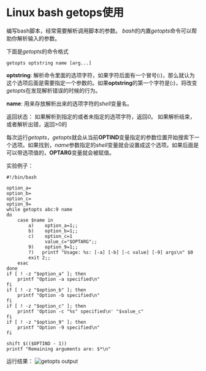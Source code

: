 # Linux bash getops使用

编写bash脚本，经常需要解析调用脚本的参数。 *bash*的内置*getopts*命令可以帮助你解析输入的参数。

下面是*getopts*的命令格式
```
getopts optstring name [arg...]
```

**optstring**: 解析命令里面的选项字符，如果字符后面有一个冒号(**:**)，那么就认为这个选项后面是需要指定一个参数的。如果**optstring**的第一个字符是(**:**)，将改变*getopts*在发现解析错误的时候的行为。

**name**: 用来存放解析出来的选项字符的*shell*变量名。

返回状态：
如果解析到指定的或者未指定的选项字符，返回*0*。
如果解析结束，或者解析出错，返回>0的

每次运行*getopts*，*getopts*就会从当前**OPTIND**变量指定的参数位置开始搜索下一个选项。如果找到，*name*参数指定的*shell*变量就会设置成这个选项。如果后面是可以带选项值的，**OPTARG**变量就会被赋值。

实验例子：
```
#!/bin/bash

option_a=
option_b=
option_c=
option_9=
while getopts abc:9 name
do
    case $name in
        a)    option_a=1;;
        b)    option_b=1;;
	    c)    option_c=1
              value_c="$OPTARG";;
	    9)    option_9=1;;
        ?)   printf "Usage: %s: [-a] [-b] [-c value] [-9] args\n" $0
        exit 2;;
    esac
done
if [ ! -z "$option_a" ]; then
    printf "Option -a specified\n"
fi
if [ ! -z "$option_b" ]; then
    printf "Option -b specified\n"
fi
if [ ! -z "$option_c" ]; then
    printf 'Option -c "%s" specified\n' "$value_c"
fi
if [ ! -z "$option_9" ]; then
    printf "Option -9 specified\n"
fi

shift $(($OPTIND - 1))
printf "Remaining arguments are: $*\n"

```

运行结果：
![getopts output](./images/getopts_output.png)




